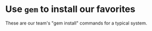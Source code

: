 # Use `gem` to install our favorites

These are our team's "gem install" commands for a typical system.
